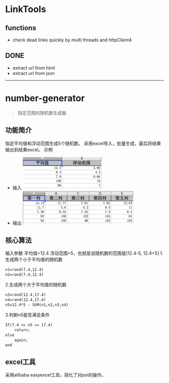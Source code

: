 # LinkTools

## functions
- check dead links quickly by multi threads and httpClient4 

## DONE
- extract url from html
- extract url from json

***
# number-generator
> 指定范围的随机数生成器
## 功能简介
指定平均值和浮动范围生成5个随机数。
采用excel导入，批量生成，最后将结果输出到结果excel。
示例
- 输入
![输入参数](resources/number-generator.png)
- 输出
![输出参数](resources/number-generator2.png)

## 核心算法
输入参数 平均值=12.4 浮动范围=5，也就是说随机数的范围是[12.4-5, 12.4+5]
1.生成两个小于平均值的随机数
```
n1=rand(7.4,12.4)
n2=rand(7.4,12.4)
```
2.生成两个大于平均值的随机数
```
n3=rand(12.4,17.4)
n4=rand(12.4,17.4)
n5=12.4*5 - SUM(n1,n2,n3,n4)
```
3.判断n5是否满足条件
```
IF(7.4 <= n5 <= 17.4)
    return;
else
    again;
end
```

## excel工具
采用alibaba easyexcel工具，简化了对poi的操作。


